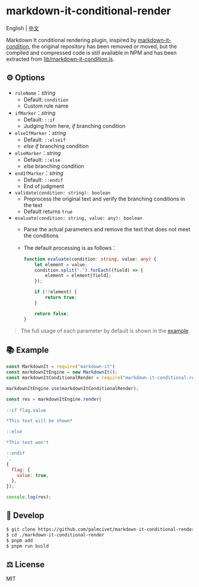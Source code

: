 # markdown-it-conditional-render

English | [中文](./README.zh-CN.md)

Markdown It conditional rendering plugin, inspired by [markdown-it-condition](https://www.npmjs.com/package/markdown-it-condition), the original repository has been removed or moved, but the compiled and compressed code is still available in NPM and has been extracted from [lib/markdown-it-condition.js](./lib/markdown-it-condition.js).

## ⚙️ Options

- `ruleName`：*string*
  - Default: `condition`
  - Custom rule name
- `ifMarker`：*string*
  - Default: `::if`
  - Judging from here, *if* branching condition
- `elseIfMarker`：*string*
  - Default: `::elseif`
  - *else if* branching condition
- `elseMarker`：*string*
  - Default: `::else`
  - *else* branching condition
- `endIfMarker`：*string*
  - Default: `::endif`
  - End of judgment
- `validate(condition: string): boolean`
  - Preprocess the original text and verify the branching conditions in the text
  - Default returns `true`
- `evaluate(condition: string, value: any): boolean`
  - Parse the actual parameters and remove the text that does not meet the conditions
  - The default processing is as follows：

	```ts
	function evaluate(condition: string, value: any) {
		let element = value;
		condition.split(".").forEach((field) => {
			element = element[field];
		});

		if (!!element) {
			return true;
		}

		return false;
	}
	```

> The full usage of each parameter by default is shown in the [example](#-example)

## 📚 Example

```js
const MarkdownIt = require("markdown-it")
const markdownItEngine = new MarkdownIt();
const markdownItConditionalRender = require("markdown-it-conditional-render");

markdownItEngine.use(markdownItConditionalRender);

const res = markdownItEngine.render(
  `
::if flag.value

*This text will be shown*

::else

*This text won't

::endif
`,
{
  flag: {
    value: true,
  },
});

console.log(res);
```

## 🔧 Develop

```bash
$ git clone https://github.com/palmcivet/markdown-it-conditional-render.git
$ cd ./markdown-it-conditional-render
$ pnpm add
$ pnpm run build
```

## ⚖️ License

MIT
